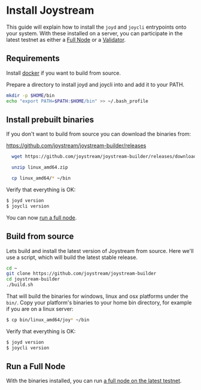 # Install Joystream

This guide will explain how to install the `joyd` and `joycli` entrypoints onto your system. With these installed on a server, you can participate in the latest testnet as either a [Full Node](./join-testnet.md#run-a-full-node) or a [Validator](./validators/validator-setup.md).

## Requirements

Install [docker](https://docs.docker.com/engine/installation/) if you want to build from source.

Prepare a directory to install joyd and joycli into and add it to your PATH.

```bash
mkdir -p $HOME/bin
echo "export PATH=$PATH:$HOME/bin" >> ~/.bash_profile
```

## Install prebuilt binaries

  If you don't want to build from source you can download the binaries from:

  https://github.com/joystream/joystream-builder/releases

```bash  
  wget https://github.com/joystream/joystream-builder/releases/download/v0.28.0-rc2/linux_amd64.zip

  unzip linux_amd64.zip

  cp linux_amd64/* ~/bin
```

Verify that everything is OK:

```bash
$ joyd version
$ joycli version
```

You can now [run a full node](#run-a-full-node).

## Build from source
Lets build and install the latest version of Joystream from source.
Here we'll use a script, which will build the latest stable release.

```bash
cd ~
git clone https://github.com/joystream/joystream-builder
cd joystream-builder
./build.sh
```

That will build the binaries for windows, linux and osx platforms under the `bin/`. Copy your platform's binaries to your home bin directory, for example if you are on a linux server:

```bash
$ cp bin/linux_amd64/joy* ~/bin
```

Verify that everything is OK:

```bash
$ joyd version
$ joycli version
```

## Run a Full Node

With the binaries installed, you can run [a full node on the latest testnet](./join-testnet.md).

